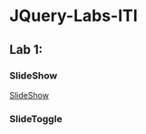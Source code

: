 # JQuery-Labs-ITI
## Lab 1:
### SlideShow
[SlideShow](https://raneenmahmoud.github.io/JQuery-Labs-ITI/Lab/SlideShow/index.html)
### SlideToggle

